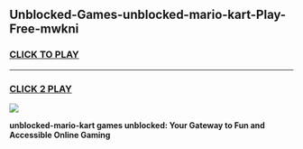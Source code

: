 
## Unblocked-Games-unblocked-mario-kart-Play-Free-mwkni
<h3>
<a href="https://premium76.site?title=unblocked-mario-kart&ref=21A">CLICK TO PLAY</a></h3>
<hr>

<h3>
<a href="https://premium76.site?title=unblocked-mario-kart&ref=21A">CLICK 2 PLAY</a>
  
</h3>

<a href="https://premium76.site?title=unblocked-mario-kart&ref=21A"><img src="https://clearcache.store/games.png"></a>


**unblocked-mario-kart games unblocked: Your Gateway to Fun and Accessible Online Gaming**
